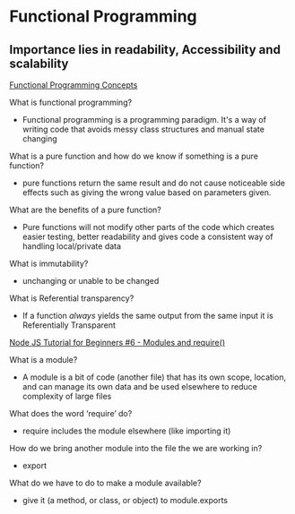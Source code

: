 # Functional Programming

## Importance lies in readability, Accessibility and scalability

[Functional Programming Concepts](https://medium.com/the-renaissance-developer/concepts-of-functional-programming-in-javascript-6bc84220d2aa)

What is functional programming?

- Functional programming is a programming paradigm. It's a way of writing code that avoids messy class structures and manual state changing

What is a pure function and how do we know if something is a pure function?

- pure functions return the same result and do not cause noticeable side effects such as giving the wrong value based on parameters given.

What are the benefits of a pure function?

- Pure functions will not modify other parts of the code which creates easier testing, better readability and gives code a consistent way of handling local/private data

What is immutability?

- unchanging or unable to be changed

What is Referential transparency?

- If a function _always_ yields the same output from the same input it is Referentially Transparent

[Node JS Tutorial for Beginners #6 - Modules and require()](https://www.youtube.com/watch?v=xHLd36QoS4k)

What is a module?

- A module is a bit of code (another file) that has its own scope, location, and can manage its own data and be used elsewhere to reduce complexity of large files

What does the word ‘require’ do?

- require includes the module elsewhere (like importing it)

How do we bring another module into the file the we are working in?

- export

What do we have to do to make a module available?

- give it (a method, or class, or object) to module.exports
